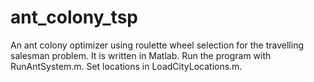 # ant_colony_tsp
An ant colony optimizer using roulette wheel selection for the travelling salesman problem. It is written in Matlab. Run the program with RunAntSystem.m. Set locations in LoadCityLocations.m.
